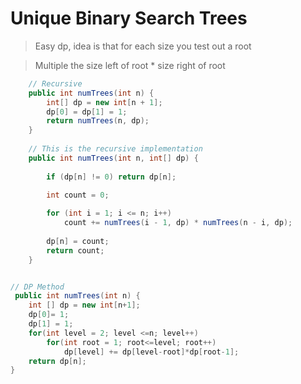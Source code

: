 # Unique Binary Search Trees

> Easy dp, idea is that for each size you test out a root

> Multiple the size left of root * size right of root

```java
    // Recursive
    public int numTrees(int n) {
        int[] dp = new int[n + 1];
        dp[0] = dp[1] = 1;
        return numTrees(n, dp);
    }
    
    // This is the recursive implementation
    public int numTrees(int n, int[] dp) {
        
        if (dp[n] != 0) return dp[n];

        int count = 0;
        
        for (int i = 1; i <= n; i++) 
            count += numTrees(i - 1, dp) * numTrees(n - i, dp);
        
        dp[n] = count;
        return count;  
    }

```



```java

// DP Method
 public int numTrees(int n) {
    int [] dp = new int[n+1];
    dp[0]= 1;
    dp[1] = 1;
    for(int level = 2; level <=n; level++)
        for(int root = 1; root<=level; root++)
            dp[level] += dp[level-root]*dp[root-1];
    return dp[n];
}


```